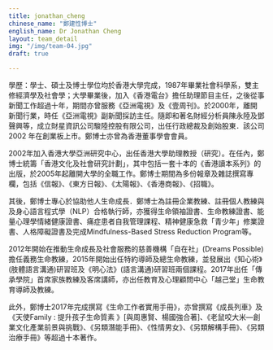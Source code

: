 ```yaml
---
title: jonathan_cheng
chinese_name: "鄭建性博士"
english_name: Dr Jonathan Cheng
layout: team_detail
img: "/img/team-04.jpg"
draft: true

---
```

學歷：學士、碩士及博士學位均於香港大學完成，1987年畢業社會科學系，雙主修經濟學及社會學；大學畢業後，加入《香港電台》擔任助理節目主任，之後從事新聞工作超過十年，期間亦曾服務《亞洲電視》及《壹周刊》。於2000年，離開新聞行業，時任《亞洲電視》副新聞採訪主任。隨即和著名財經分析員陳永陸及鄧聲興等，成立財星資訊公司駿陸控股有限公司，出任行政總裁及創始股東．該公司2002 年在創業板上市。鄭博士亦曾為香港董事學會會員。

2002年加入香港大學亞洲研究中心，出任香港大學助理教授（研究）。在任內，鄭博士統籌「香港文化及社會研究計劃」，其中包括一套十本的《香港讀本系列》的出版，於2005年起離開大學的全職工作。鄭博士期間為多份報章及雜誌撰寫專欄，包括《信報》、《東方日報》、《太陽報》、《香港商報》、《招職》。

其後，鄭博士專心於協助他人生命成長．鄭博士為註冊企業教練、註冊個人教練與及身心語言程式學（NLP）合格執行師，亦獲得生命領袖證書、生命教練證書、能量心理學情緒健康證書、痛症患者自我管理課程、精神健康急救「青少年」修業證書、人格障礙證書及完成Mindfulness-Based Stress Reduction Program等。

2012年開始在推動生命成長及社會服務的慈善機構「自在社」(Dreams Possible)擔任義務生命教練，2015年開始出任特約導師及總生命教練，並發展出《知心術》(肢體語言溝通)研習班及《明心法》(語言溝通)研習班兩個課程。2017年出任「傳承學院」首席家族教練及客席講師，亦出任教育及心理顧問中心「越己堂」生命教育導師及教練。

此外，鄭博士2017年完成撰寫《生命工作者實用手冊》，亦曾撰寫《成長列車》及《天使Family : 提升孩子生命質素 》[與周惠賢、楊國強合著]、《老鼠咬大米—創業文化產業前景與挑戰》、《另類潛能手冊》、《性情男女》、《另類解構手冊》、《另類治療手冊》等超過十本著作。